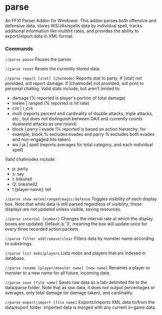 # parse
An FFXI Parser Addon for Windower. This addon parses both offensive and defensive data, stores WS/JAs/spells data by individual spell, tracks additional information like multihit rates, and provides the ability to export/import data in XML format.

### Commands

`//parse pause`
Pauses the parser.

`//parse reset`
Resets the currently stored data.

`//parse report [stat] [chatmode]`
Reports stat to party. If [stat] not provided, will report damage. If [chatmode] not provided, will print to personal chatlog. Valid stats include, but aren't limited to:
* damage (% reported is player's portion of total damage)
* melee | ranged (% reported is hit rate)
* crit | r_crit
* multi (reports percent and cardinality of double attacks, triple attacks, etc., but does not distinguish between OAX and currently counts dualwield attacks as one round)
* block | parry | evade (% reported is based on action hierarchy; for example, block % excludes evades and parry % excludes both evades and non-engaged hits taken)
* ws | ja | spell (reports averages for total category, and each individual spell)

Valid chatmodes include:
* p: party
* s: say
* l: linkshell
* l2: linkshell2
* t [player name]: tell

`//parse show melee|ranged|magic|defense`
Toggles visibility of each display box. Note that while data is still parsed regardless of visibility, these displays are not updated unless visible, saving resources.

`//parse interval [number]`
Changes the interval rate at which the display boxes are updated. Default is '3', meaning the box will update once for every three recorded action packets.

`//parse filter add|remove|clear`
Filters data by monster name according to substrings.

`//parse list mobs|players`
Lists mobs and players that are indexed in database.

`//parse rename [player/monster name] [new name]`
Renames a player or monster to a new name for all future, incoming data.

`//parse save [file name]`
Saves raw data as a tab-delimited file to the data/parse folder. Note that as raw data, it does not output percentages or averages, only total damage (or damage taken), and cardinality.

`//parse export|import [file name]`
Exports/imports XML data to/from the data/export folder. Imported data is merged with any current in-game data.
